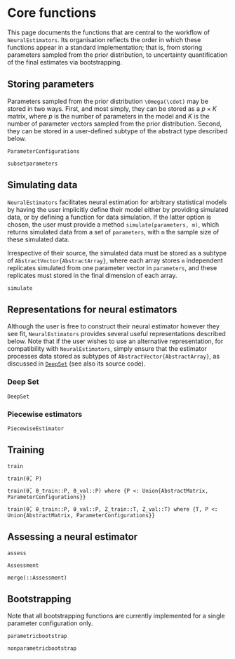 # Core functions

This page documents the functions that are central to the workflow of `NeuralEstimators`. Its organisation reflects the order in which these functions appear in a standard implementation; that is, from storing parameters sampled from the prior distribution, to uncertainty quantification of the final estimates via bootstrapping.


## Storing parameters

Parameters sampled from the prior distribution ``\Omega(\cdot)`` may be stored in two ways. First, and most simply, they can be stored as a $p \times K$ matrix, where $p$ is the number of parameters in the model and $K$ is the number of parameter vectors sampled from the prior distribution. Second, they can be stored in a user-defined subtype of the abstract type described below.  

```@docs
ParameterConfigurations

subsetparameters
```

## Simulating data

`NeuralEstimators` facilitates neural estimation for arbitrary statistical models by having the user implicitly define their model either by providing simulated data, or by defining a function for data simulation. If the latter option is chosen, the user must provide a method `simulate(parameters, m)`, which returns simulated data from a set of `parameters`, with `m` the sample size of these simulated data.

Irrespective of their source, the simulated data must be stored as a subtype of `AbstractVector{AbstractArray}`, where each array stores `m` independent replicates simulated from one parameter vector in `parameters`, and these replicates must stored in the final dimension of each array.

```@docs
simulate
```

## Representations for neural estimators

Although the user is free to construct their neural estimator however they see fit, `NeuralEstimators` provides several useful representations described below. Note that if the user wishes to use an alternative representation, for compatibility with `NeuralEstimators`, simply ensure that the estimator processes data stored as subtypes of `AbstractVector{AbstractArray}`, as discussed in [`DeepSet`](@ref) (see also its source code).

### Deep Set

```@docs
DeepSet
```

### Piecewise estimators

```@docs
PiecewiseEstimator
```


## Training

```@docs
train

train(θ̂, P)

train(θ̂, θ_train::P, θ_val::P) where {P <: Union{AbstractMatrix, ParameterConfigurations}}

train(θ̂, θ_train::P, θ_val::P, Z_train::T, Z_val::T) where {T, P <: Union{AbstractMatrix, ParameterConfigurations}}
```

## Assessing a neural estimator

```@docs
assess

Assessment

merge(::Assessment)
```

## Bootstrapping

Note that all bootstrapping functions are currently implemented for a single parameter configuration only.

```@docs
parametricbootstrap

nonparametricbootstrap
```
